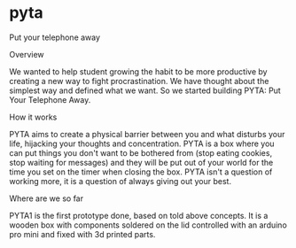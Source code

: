 # pyta

Put your telephone away

Overview

We wanted to help student growing the habit to be more productive by creating a new way to fight procrastination. We have thought about the simplest way and defined what we want. So we started building PYTA: Put Your Telephone Away.

How it works

PYTA aims to create a physical barrier between you and what disturbs your life, hijacking your thoughts and concentration. PYTA is a box where you can put things you don't want to be bothered from (stop eating cookies, stop waiting for messages) and they will be put out of your world for the time you set on the timer when closing the box. PYTA isn't a question of working more, it is a question of always giving out your best.

Where are we so far

PYTA1 is the first prototype done, based on told above concepts. It is a wooden box with components soldered on the lid controlled with an arduino pro mini and fixed with 3d printed parts.

